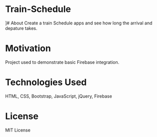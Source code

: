 # Train-Schedule

]# About
Create a train Schedule apps and see how long the arrival and depature takes.

# Motivation
Project used to demonstrate basic Firebase integration.

# Technologies Used
HTML, CSS, Bootstrap, JavaScript, jQuery, Firebase

# License
MIT License
